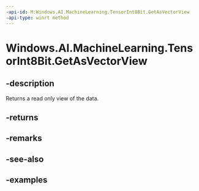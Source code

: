 ```yaml
---
-api-id: M:Windows.AI.MachineLearning.TensorInt8Bit.GetAsVectorView
-api-type: winrt method
---
```


<!-- Method syntax.
public IVectorView<byte> TensorInt8Bit.GetAsVectorView()
-->

# Windows.AI.MachineLearning.TensorInt8Bit.GetAsVectorView

## -description
Returns a read only view of the data.
## -returns

## -remarks

## -see-also

## -examples
